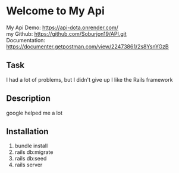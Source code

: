 # Welcome to My Api
My Api Demo: https://api-dota.onrender.com/ <br>
my Github: https://github.com/Soburjon19/API.git <br>
Documentation: https://documenter.getpostman.com/view/22473861/2s8YsnYGzB

## Task
I had a lot of problems, but I didn't give up
I like the Rails framework

## Description
google helped me a lot

## Installation
1. bundle install 
2. rails db:migrate 
3. rails db:seed 
4. rails server
